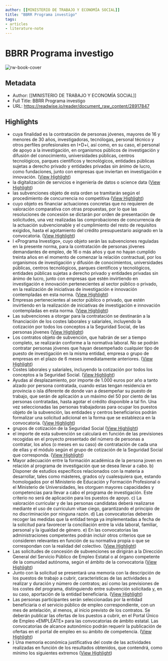 ```yaml
---
author: [[MINISTERIO DE TRABAJO Y ECONOMÍA SOCIAL]]
title: "BBRR Programa investigo"
tags: 
- articles
- literature-note
---
```

# BBRR Programa investigo

![rw-book-cover](https://readwise-assets.s3.amazonaws.com/static/images/article3.5c705a01b476.png)

## Metadata
- Author: [[MINISTERIO DE TRABAJO Y ECONOMÍA SOCIAL]]
- Full Title: BBRR Programa investigo
- URL: https://readwise.io/reader/document_raw_content/28917847

## Highlights
- cuya finalidad es la
  contratación de personas jóvenes, mayores de 16 y menores de 30 años, investigadoras,
  tecnólogas, personal técnico y otros perfiles profesionales en I+D+i, así como, en su
  caso, el personal de apoyo a la investigación, en organismos públicos de investigación y
  difusión del conocimiento, universidades públicas, centros tecnológicos, parques
  científicos y tecnológicos, entidades públicas sujetas a derecho privado y entidades
  privadas sin ánimo de lucro, como fundaciones, junto con empresas que inviertan en
  investigación e innovación. ([View Highlight](https://read.readwise.io/read/01gqf5jhjzax4cyyagxhwzw6pa))
- la digitalización de servicios
  e ingeniería de datos o science data ([View Highlight](https://read.readwise.io/read/01gqf5k2aqxqx6p52cfj6qfaaz))
- las
  subvenciones objeto de esta orden se tramitarán según el procedimiento de concurrencia
  no competitiva ([View Highlight](https://read.readwise.io/read/01gqf5p37c644xfx1dekhh0k7j))
- cuyo objeto es financiar actuaciones concretas que no requieren de
  valoración comparativa con otras propuestas, por lo que las resoluciones de concesión
  se dictarán por orden de presentación de solicitudes, una vez realizadas las
  comprobaciones de concurrencia de la actuación subvencionable y el cumplimiento del
  resto de requisitos exigidos, hasta el agotamiento del crédito presupuestario asignado en
  la convocatoria. ([View Highlight](https://read.readwise.io/read/01gqf5pew8mdf4758s57f11e9a))
- l «Programa Investigo»,
  cuyo objeto serán las subvenciones reguladas en la presente norma, para la contratación
  de personas jóvenes demandantes de empleo, de 16 o más años y que no hayan
  cumplido treinta años en el momento de comenzar la relación contractual, por los
  organismos de investigación y difusión de conocimientos, universidades públicas,
  centros tecnológicos, parques científicos y tecnológicos, entidades públicas sujetas a
  derecho privado y entidades privadas sin ánimo de lucro, junto con empresas que estén
  invirtiendo en investigación e innovación pertenecientes al sector público o privado, en la
  realización de iniciativas de investigación e innovación contempladas en esta norma. ([View Highlight](https://read.readwise.io/read/01gqf5qfbd5e7cymg94yymb8f0))
- Empresas pertenecientes al sector público o privado, que estén invirtiendo en la
  realización de iniciativas de investigación e innovación contempladas en esta norma. ([View Highlight](https://read.readwise.io/read/01gqf5w4jd3bngfw187v3d5me6))
- Las subvenciones a otorgar para la contratación se destinarán a la financiación
  de los costes laborales y salariales, incluyendo la cotización por todos los conceptos a la
  Seguridad Social, de las personas jóvenes ([View Highlight](https://read.readwise.io/read/01gqf5wh606esp30t1s9hct45x))
- Los contratos objeto de subvención, que habrán de ser a tiempo completo, se
  realizarán conforme a la normativa laboral. No se podrán contratar personas jóvenes que
  hayan desempeñado cualquier tipo de puesto de investigación en la misma entidad,
  empresa o grupo de empresas en el plazo de 6 meses inmediatamente anteriores. ([View Highlight](https://read.readwise.io/read/01gqf5wwbdgrw8he2ajajmh5pb))
- Costes laborales y salariales, incluyendo la cotización por todos los conceptos a
  la Seguridad Social. ([View Highlight](https://read.readwise.io/read/01gqf5x3f017e8efk4aky60e37))
- Ayudas al desplazamiento, por importe de 1.000 euros por año a tanto alzado
  por persona contratada, cuando estas tengan residencia en provincia o isla diferente de
  donde van a desempeñar su puesto de trabajo, que serán de aplicación a un máximo
  del 50 por ciento de las personas contratadas, hasta agotar el crédito disponible a tal fin.
  Una vez seleccionadas las personas trabajadoras para ocupar los puestos objeto de la
  subvención, las entidades y centros beneficiarios podrán formalizar una solicitud
  adicional en la forma que se establezca en la convocatoria. ([View Highlight](https://read.readwise.io/read/01gqf5xxn4bpgryp34zs2znjm3))
- grupos de
  cotización de la Seguridad Social ([View Highlight](https://read.readwise.io/read/01gr1m5mmggdhhtt22wmtgwhvp))
- el importe de esta subvención se calculará en función de las
  previsiones recogidas en el proyecto presentado del número de personas a contratar, los años (o meses en su caso) de contratación de cada una de ellas y el módulo según el grupo de cotización de la Seguridad Social que corresponda. ([View Highlight](https://read.readwise.io/read/01gqfq6aq5p1zw3cnhxgr35v79))
- Mayor adecuación entre la formación académica de la persona joven en relación al programa de investigación que se desea llevar a cabo. b) Disponer de estudios específicos relacionados con la materia a desarrollar, tales
  como másteres, grados o/y cualesquiera que, estando homologados por el Ministerio de Educación y Formación Profesional o el Ministerio de Universidades, les otorguen mayores capacidades y competencias para llevar a cabo el programa de investigación. Este criterio no será de aplicación para los puestos de apoyo. c) La valoración curricular y de las personas candidatas deberá realizarse mediante
  el uso de curriculum vitae ciego, garantizando el principio de no discriminación por ninguna razón. d) Las convocatorias deberán recoger las medidas que la entidad tenga ya implementadas a fecha de la solicitud para favorecer la conciliación entre la vida laboral, familiar, personal y la igualdad de género. e) En las convocatorias las administraciones competentes podrán incluir otros
  criterios que se consideren relevantes en función de su normativa propia o que se correspondan con la realidad del colectivo. ([View Highlight](https://read.readwise.io/read/01gqfqan2s4k3tsc38rgz52pbk))
- Las solicitudes de concesión de subvenciones se dirigirán a la Dirección General
  del Servicio Público de Empleo Estatal o al órgano competente de la comunidad autónoma, según el ámbito de la convocatoria ([View Highlight](https://read.readwise.io/read/01gqfqc05gtd6pk3g87d8kdj4t))
- Junto con la solicitud se presentará una memoria con la descripción de los puestos
  de trabajo a cubrir, características de las actividades a realizar y duración y número de contratos; así como las previsiones de los costes del programa, distinguiendo entre subvención solicitada y, en su caso, aportación de la entidad beneficiaria. ([View Highlight](https://read.readwise.io/read/01gqfqdhm2c6bjtmap7sd9gf9p))
- Las personas participantes serán seleccionadas por la entidad beneficiaria o el
  servicio público de empleo correspondiente, con un mes de antelación, al menos, al inicio previsto de los contratos. Se deberán publicar las ofertas de los puestos a cubrir, en el Portal Único de Empleo «EMPLÉATE» para las convocatorias de ámbito estatal. Las convocatorias de alcance autonómico podrán requerir la publicación de ofertas en el portal de empleo en su ámbito de competencia. ([View Highlight](https://read.readwise.io/read/01gqfqg6bz5n5jxv3x8dzv4anq))
- ) Una memoria económica justificativa del coste de las actividades realizadas en
  función de los resultados obtenidos, que contendrá, como mínimo los siguientes extremos ([View Highlight](https://read.readwise.io/read/01gqfqntkbke0tf9wrkq02337b))
